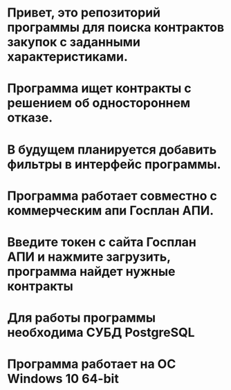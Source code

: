# Привет, это репозиторий программы для поиска контрактов закупок с заданными характеристиками. 
# Программа ищет контракты с решением об одностороннем отказе.
# В будущем планируется добавить фильтры в интерфейс программы.
# Программа работает совместно с коммерческим апи Госплан АПИ.
# Введите токен с сайта Госплан АПИ и нажмите загрузить, программа найдет нужные контракты
# Для работы программы необходима СУБД PostgreSQL
# Программа работает на ОС Windows 10 64-bit
